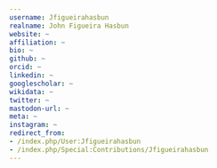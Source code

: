 ```yaml
---
username: Jfigueirahasbun
realname: John Figueira Hasbun
website: ~
affiliation: ~
bio: ~
github: ~
orcid: ~
linkedin: ~
googlescholar: ~
wikidata: ~
twitter: ~
mastodon-url: ~
meta: ~
instagram: ~
redirect_from:
- /index.php/User:Jfigueirahasbun
- /index.php/Special:Contributions/Jfigueirahasbun
---
```

